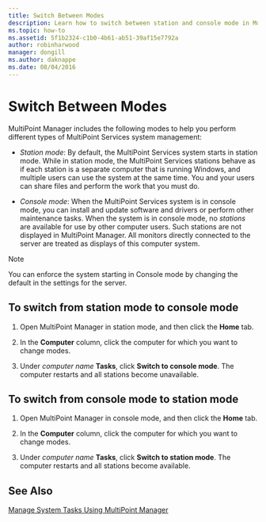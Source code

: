 ```yaml
---
title: Switch Between Modes
description: Learn how to switch between station and console mode in MultiPoint Services
ms.topic: how-to
ms.assetid: 5f1b2324-c1b0-4b61-ab51-39af15e7792a
author: robinharwood
manager: dongill
ms.author: daknappe
ms.date: 08/04/2016
---
```

# Switch Between Modes
MultiPoint Manager includes the following modes to help you perform different types of MultiPoint Services system management:

-   *Station mode*: By default, the MultiPoint Services system starts in station mode. While in station mode, the MultiPoint Services stations behave as if each station is a separate computer that is running Windows, and multiple users can use the system at the same time. You and your users can share files and perform the work that you must do.

-   *Console mode*: When the MultiPoint Services system is in console mode, you can install and update software and drivers or perform other maintenance tasks. When the system is in console mode, no *stations* are available for use by other computer users. Such stations are not displayed in MultiPoint Manager. All monitors directly connected to the server are treated as displays of this computer system.

> [!NOTE]
> You can enforce the system starting in Console mode by changing the default in the settings for the server.
> ## To switch from station mode to console mode

1.  Open MultiPoint Manager in station mode, and then click the **Home** tab.

2.  In the **Computer** column, click the computer for which you want to change modes.

3.  Under *computer name* **Tasks**, click **Switch to console mode**. The computer restarts and all stations become unavailable.

## To switch from console mode to station mode

1.  Open MultiPoint Manager in console mode, and then click the **Home** tab.

2.  In the **Computer** column, click the computer for which you want to change modes.

3.  Under *computer name* **Tasks**, click **Switch to station mode**. The computer restarts and all stations become available.

## See Also
[Manage System Tasks Using MultiPoint Manager](Manage-System-Tasks-Using-MultiPoint-Manager.md)

